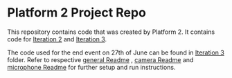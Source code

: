 # Platform 2 Project Repo

This repository contains code that was created by Platform 2. It contains code for [Iteration 2](iteration2) and [Iteration 3](iteration3).

The code used for the end event on 27th of June can be found in [Iteration 3](iteration3) folder. Refer to respective [general Readme](iteration3/README.md) , [camera Readme](iteration3/camera_submodule/README.md) and [microphone Readme](iteration3/microphone_submodule/README.md) for further setup and run instructions.